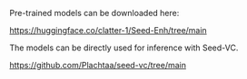Pre-trained models can be downloaded here:

https://huggingface.co/clatter-1/Seed-Enh/tree/main

The models can be directly used for inference with Seed-VC.

https://github.com/Plachtaa/seed-vc/tree/main
